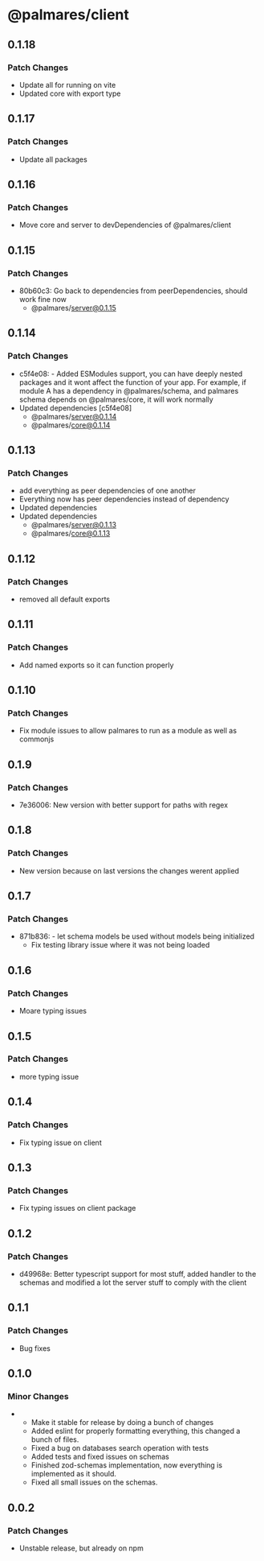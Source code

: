 # @palmares/client

## 0.1.18

### Patch Changes

- Update all for running on vite
- Updated core with export type

## 0.1.17

### Patch Changes

- Update all packages

## 0.1.16

### Patch Changes

- Move core and server to devDependencies of @palmares/client

## 0.1.15

### Patch Changes

- 80b60c3: Go back to dependencies from peerDependencies, should work fine now
  - @palmares/server@0.1.15

## 0.1.14

### Patch Changes

- c5f4e08: - Added ESModules support, you can have deeply nested packages and it wont affect the function of your app. For example, if module A has a dependency in @palmares/schema, and palmares schema depends on @palmares/core, it will work normally
- Updated dependencies [c5f4e08]
  - @palmares/server@0.1.14
  - @palmares/core@0.1.14

## 0.1.13

### Patch Changes

- add everything as peer dependencies of one another
- Everything now has peer dependencies instead of dependency
- Updated dependencies
- Updated dependencies
  - @palmares/server@0.1.13
  - @palmares/core@0.1.13

## 0.1.12

### Patch Changes

- removed all default exports

## 0.1.11

### Patch Changes

- Add named exports so it can function properly

## 0.1.10

### Patch Changes

- Fix module issues to allow palmares to run as a module as well as commonjs

## 0.1.9

### Patch Changes

- 7e36006: New version with better support for paths with regex

## 0.1.8

### Patch Changes

- New version because on last versions the changes werent applied

## 0.1.7

### Patch Changes

- 871b836: - let schema models be used without models being initialized
  - Fix testing library issue where it was not being loaded

## 0.1.6

### Patch Changes

- Moare typing issues

## 0.1.5

### Patch Changes

- more typing issue

## 0.1.4

### Patch Changes

- Fix typing issue on client

## 0.1.3

### Patch Changes

- Fix typing issues on client package

## 0.1.2

### Patch Changes

- d49968e: Better typescript support for most stuff, added handler to the schemas and modified a lot the server stuff to comply with the client

## 0.1.1

### Patch Changes

- Bug fixes

## 0.1.0

### Minor Changes

- - Make it stable for release by doing a bunch of changes
  - Added eslint for properly formatting everything, this changed a bunch of files.
  - Fixed a bug on databases search operation with tests
  - Added tests and fixed issues on schemas
  - Finished zod-schemas implementation, now everything is implemented as it should.
  - Fixed all small issues on the schemas.

## 0.0.2

### Patch Changes

- Unstable release, but already on npm
